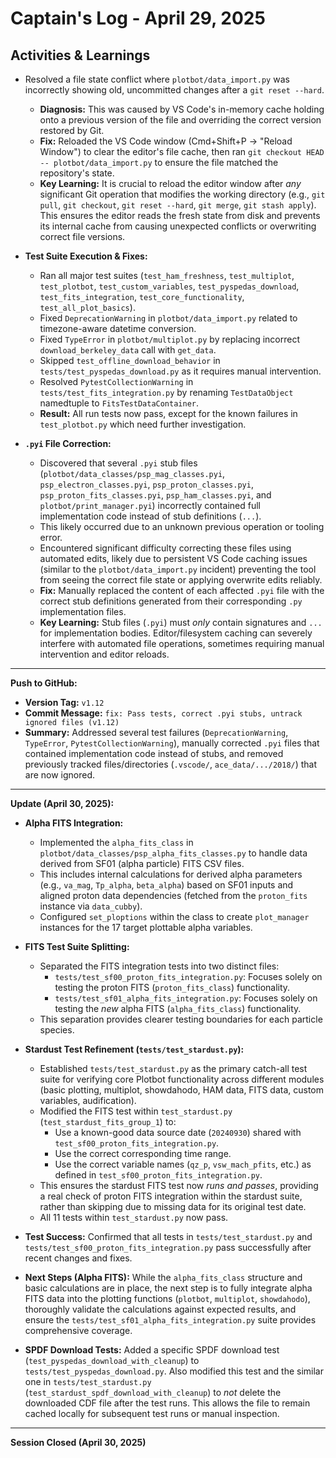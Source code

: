 # Captain's Log - April 29, 2025

## Activities & Learnings
 
- Resolved a file state conflict where `plotbot/data_import.py` was incorrectly showing old, uncommitted changes after a `git reset --hard`. 
  - **Diagnosis:** This was caused by VS Code's in-memory cache holding onto a previous version of the file and overriding the correct version restored by Git.
  - **Fix:** Reloaded the VS Code window (Cmd+Shift+P -> "Reload Window") to clear the editor's file cache, then ran `git checkout HEAD -- plotbot/data_import.py` to ensure the file matched the repository's state.
  - **Key Learning:** It is crucial to reload the editor window after *any* significant Git operation that modifies the working directory (e.g., `git pull`, `git checkout`, `git reset --hard`, `git merge`, `git stash apply`). This ensures the editor reads the fresh state from disk and prevents its internal cache from causing unexpected conflicts or overwriting correct file versions.

- **Test Suite Execution & Fixes:**
  - Ran all major test suites (`test_ham_freshness`, `test_multiplot`, `test_plotbot`, `test_custom_variables`, `test_pyspedas_download`, `test_fits_integration`, `test_core_functionality`, `test_all_plot_basics`).
  - Fixed `DeprecationWarning` in `plotbot/data_import.py` related to timezone-aware datetime conversion.
  - Fixed `TypeError` in `plotbot/multiplot.py` by replacing incorrect `download_berkeley_data` call with `get_data`.
  - Skipped `test_offline_download_behavior` in `tests/test_pyspedas_download.py` as it requires manual intervention.
  - Resolved `PytestCollectionWarning` in `tests/test_fits_integration.py` by renaming `TestDataObject` namedtuple to `FitsTestDataContainer`.
  - **Result:** All run tests now pass, except for the known failures in `test_plotbot.py` which need further investigation.

- **`.pyi` File Correction:**
  - Discovered that several `.pyi` stub files (`plotbot/data_classes/psp_mag_classes.pyi`, `psp_electron_classes.pyi`, `psp_proton_classes.pyi`, `psp_proton_fits_classes.pyi`, `psp_ham_classes.pyi`, and `plotbot/print_manager.pyi`) incorrectly contained full implementation code instead of stub definitions (`...`).
  - This likely occurred due to an unknown previous operation or tooling error.
  - Encountered significant difficulty correcting these files using automated edits, likely due to persistent VS Code caching issues (similar to the `plotbot/data_import.py` incident) preventing the tool from seeing the correct file state or applying overwrite edits reliably.
  - **Fix:** Manually replaced the content of each affected `.pyi` file with the correct stub definitions generated from their corresponding `.py` implementation files.
  - **Key Learning:** Stub files (`.pyi`) must *only* contain signatures and `...` for implementation bodies. Editor/filesystem caching can severely interfere with automated file operations, sometimes requiring manual intervention and editor reloads. 

---

**Push to GitHub:**
- **Version Tag:** `v1.12`
- **Commit Message:** `fix: Pass tests, correct .pyi stubs, untrack ignored files (v1.12)`
- **Summary:** Addressed several test failures (`DeprecationWarning`, `TypeError`, `PytestCollectionWarning`), manually corrected `.pyi` files that contained implementation code instead of stubs, and removed previously tracked files/directories (`.vscode/`, `ace_data/.../2018/`) that are now ignored. 

---
**Update (April 30, 2025):**

- **Alpha FITS Integration:**
  - Implemented the `alpha_fits_class` in `plotbot/data_classes/psp_alpha_fits_classes.py` to handle data derived from SF01 (alpha particle) FITS CSV files.
  - This includes internal calculations for derived alpha parameters (e.g., `va_mag`, `Tp_alpha`, `beta_alpha`) based on SF01 inputs and aligned proton data dependencies (fetched from the `proton_fits` instance via `data_cubby`).
  - Configured `set_ploptions` within the class to create `plot_manager` instances for the 17 target plottable alpha variables.

- **FITS Test Suite Splitting:**
  - Separated the FITS integration tests into two distinct files:
    - `tests/test_sf00_proton_fits_integration.py`: Focuses solely on testing the proton FITS (`proton_fits_class`) functionality.
    - `tests/test_sf01_alpha_fits_integration.py`: Focuses solely on testing the *new* alpha FITS (`alpha_fits_class`) functionality.
  - This separation provides clearer testing boundaries for each particle species.

- **Stardust Test Refinement (`tests/test_stardust.py`):**
  - Established `tests/test_stardust.py` as the primary catch-all test suite for verifying core Plotbot functionality across different modules (basic plotting, multiplot, showdahodo, HAM data, FITS data, custom variables, audification).
  - Modified the FITS test within `test_stardust.py` (`test_stardust_fits_group_1`) to:
    - Use a known-good data source date (`20240930`) shared with `test_sf00_proton_fits_integration.py`.
    - Use the correct corresponding time range.
    - Use the correct variable names (`qz_p`, `vsw_mach_pfits`, etc.) as defined in `test_sf00_proton_fits_integration.py`.
  - This ensures the stardust FITS test now *runs and passes*, providing a real check of proton FITS integration within the stardust suite, rather than skipping due to missing data for its original test date.
  - All 11 tests within `test_stardust.py` now pass.

- **Test Success:** Confirmed that all tests in `tests/test_stardust.py` and `tests/test_sf00_proton_fits_integration.py` pass successfully after recent changes and fixes. 
- **Next Steps (Alpha FITS):** While the `alpha_fits_class` structure and basic calculations are in place, the next step is to fully integrate alpha FITS data into the plotting functions (`plotbot`, `multiplot`, `showdahodo`), thoroughly validate the calculations against expected results, and ensure the `tests/test_sf01_alpha_fits_integration.py` suite provides comprehensive coverage.

- **SPDF Download Tests:** Added a specific SPDF download test (`test_pyspedas_download_with_cleanup`) to `tests/test_pyspedas_download.py`. Also modified this test and the similar one in `tests/test_stardust.py` (`test_stardust_spdf_download_with_cleanup`) to *not* delete the downloaded CDF file after the test runs. This allows the file to remain cached locally for subsequent test runs or manual inspection.

---
**Session Closed (April 30, 2025)** 